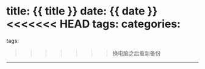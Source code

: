 title: {{ title }}
date: {{ date }}
<<<<<<< HEAD
tags: 
categories: 
=======
tags:
>>>>>>> 换电脑之后重新备份
---
